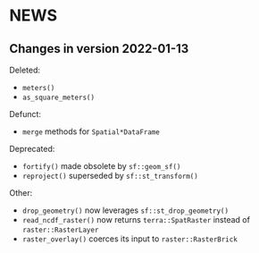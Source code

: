 # NEWS

## Changes in version 2022-01-13

Deleted:
- `meters()`
- `as_square_meters()`

Defunct:
- `merge` methods for `Spatial*DataFrame`

Deprecated:
- `fortify()` made obsolete by `sf::geom_sf()`
- `reproject()` superseded by `sf::st_transform()`

Other:
- `drop_geometry()` now leverages `sf::st_drop_geometry()`
- `read_ncdf_raster()` now returns `terra::SpatRaster` instead of `raster::RasterLayer`
- `raster_overlay()` coerces its input to `raster::RasterBrick`
